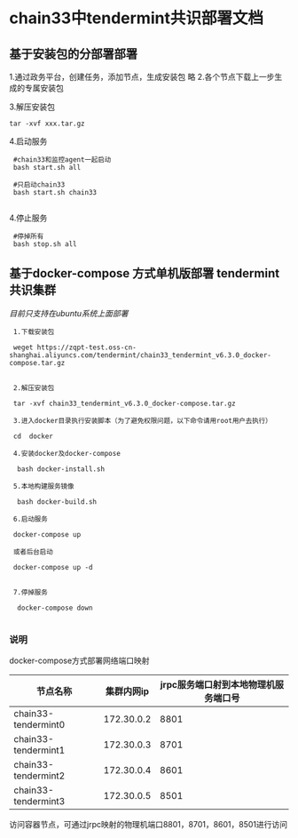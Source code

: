 # chain33中tendermint共识部署文档

## 基于安装包的分部署部署

1.通过政务平台，创建任务，添加节点，生成安装包
  略
2.各个节点下载上一步生成的专属安装包

3.解压安装包

 ```
 tar -xvf xxx.tar.gz
 ```
 
 
4.启动服务
 
 ```
  #chain33和监控agent一起启动 
  bash start.sh all
  
  #只启动chain33
  bash start.sh chain33
  
 ```
 
 4.停止服务
 
 ```
  #停掉所有
  bash stop.sh all
 ```

## 基于docker-compose 方式单机版部署 tendermint共识集群

*目前只支持在ubuntu系统上面部署*

```
 1.下载安装包
 
 weget https://zqpt-test.oss-cn-shanghai.aliyuncs.com/tendermint/chain33_tendermint_v6.3.0_docker-compose.tar.gz
 
 
 2.解压安装包
 
 tar -xvf chain33_tendermint_v6.3.0_docker-compose.tar.gz
 
 3.进入docker目录执行安装脚本（为了避免权限问题，以下命令请用root用户去执行）
 
 cd  docker
 
 4.安装docker及docker-compose
 
  bash docker-install.sh
  
 5.本地构建服务镜像
 
  bash docker-build.sh
  
 6.启动服务
 
 docker-compose up 

 或者后台启动
 
 docker-compose up -d
 
 
 7.停掉服务
 
  docker-compose down
 
```
### 说明

docker-compose方式部署网络端口映射

节点名称|集群内网ip|jrpc服务端口射到本地物理机服务端口号
--|--|--
chain33-tendermint0|172.30.0.2|8801
chain33-tendermint1|172.30.0.3|8701
chain33-tendermint2|172.30.0.4|8601
chain33-tendermint3|172.30.0.5|8501

访问容器节点，可通过jrpc映射的物理机端口8801，8701，8601，8501进行访问

 
